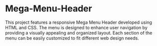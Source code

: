 # Mega-Menu-Header
This project features a responsive Mega Menu Header developed using HTML and CSS. The menu is designed to enhance user navigation by providing a visually appealing and organized layout. Each section of the menu can be easily customized to fit different web design needs.
